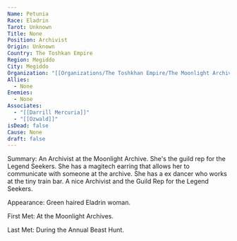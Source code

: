 ```yaml
---
Name: Petunia
Race: Eladrin
Tarot: Unknown
Title: None
Position: Archivist
Origin: Unknown
Country: The Toshkan Empire
Region: Megiddo
City: Megiddo
Organization: "[[Organizations/The Toshkhan Empire/The Moonlight Archives/The Moonlight Archives]]"
Allies:
  - None
Enemies:
  - None
Associates:
  - "[[Darrill Mercuria]]"
  - "[[Ozwald]]"
isDead: false
Cause: None
draft: false
---
```

Summary:
An Archivist at the Moonlight Archive. She's the guild rep for the Legend Seekers. She has a magitech earring that allows her to communicate with someone at the archive. She has a ex dancer who works at the tiny train bar. A nice Archivist and the Guild Rep for the Legend Seekers. 

Appearance: Green haired Eladrin woman.

First Met: At the Moonlight Archives.

Last Met: During the Annual Beast Hunt.